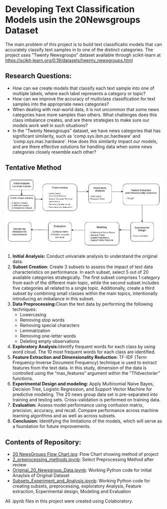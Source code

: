 # Developing Text Classification Models usin the 20Newsgroups Dataset

The main problem of this project is to build text classificatio models that can accurately classify text samples in to one of the distinct categories. 
The project uses "Twenty Newsgroups" dataset available through scikit-learn at <a href="https://scikit-learn.org/0.19/datasets/twenty_newsgroups.html" target="_blank">https://scikit-learn.org/0.19/datasets/twenty_newsgroups.html</a>

## Research Questions:
<ul>
  <li>How can we create models that classify each text sample into one of multiple labels, where each label represents a category or topic?</li>
  <li> How can we improve the accuracy of multiclass classification for text samples into the appropriate news categories?</li>
  <li>When dealing with real-world data, it is not uncommon that some news categories have more samples than others. What challenges does this class imbalance creates, and are there strategies to make sure our models work well in such situations?</li>
  <li>In the “Twenty Newsgroups” dataset, we have news categories that has significant similarity, such as 'comp.sys.ibm.pc.hardware' and 'comp.sys.mac.hardware'. How does this similarity impact our models, and are there effective solutions for handling data when some news categories closely resemble each other?</li>
  
</ul>

## Tentative Method


<img alt ="Project Method Flow Chart" src="https://github.com/Satomiko/20Newsgroups/blob/main/20%20NewsGroups%20Flow%20Chart.jpg">

<ol>
<li><b>Initial Analysis:</b> Conduct univariate analysis to understand the original data.</li>
<li><b>Subset Creation:</b> Create 3 subsets to assess the impact of text data characteristics on performance. In each subset, select 5 out of 20 available categories strategically. The first subset comprises 1 category from each of the different main topic, while the second subset includes five categories all related to a single topic. Additionally, create a third subset by combining small classes within the main topics, intentionally introducing an imbalance in this subset.</li>
<li><b>Data Preprocessing:</b>Clean the text data by performing the following techniques:
  <ul>
<li>Lowercasing</li>
<li>Removing stop words</li>
<li>Removing special characters</li>
<li>Lemmatization</li> 
<li>Removing one-letter words</li>
<li>Deleting empty observations</li></ul>
</li>
  <li><b>Exploratory Analysis:</b>Identify frequent words for each class by using word cloud. The 10 most frequent words for each class are identified.</li>
  <li><b>Feature Extraction and Dimensionality Reduction:</b> TF-IDF (Term Frequency-Inverse Document Frequency) technique is used to extract features from the text data. In this study, dimension of the data is controlled using the “max_features” argument within the “Tfidvectorier” functions.</li>
  <li><b>Experimental Design and modeling:</b> Apply Multinomial Naive Bayes, Decision Tree, Logistic Regression, and Support Vector Machine for predictive modeling. The 20 news group data set is pre-separated into training and testing sets. Cross-validation is performed on training data.</li>
  <li><b>Evaluation:</b> Assess model performance using confusion matrix, precision, accuracy, and recall. Compare performance across machine learning algorithms and as well as across subsets.</li>
  <li><b>Conclusion:</b> Identifying the limitations of the models, which will serve as a foundation for future improvements.</li>
</ol>

## Contents of Repository:
<ul>
<li> <a href='https://github.com/Satomiko/20Newsgroups/blob/main/20%20NewsGroups%20Flow%20Chart.jpg'>20 NewsGroups Flow Chart.jpg</a>: Flow Chart showing method of project</li>
<li> <a href='https://github.com/Satomiko/20Newsgroups/blob/main/2_preprocessing_methods.ipynb'>2_preprocessing_methods.ipynb</a>: Select Preprocessing Method after review</li>
<li> <a href='https://github.com/Satomiko/20Newsgroups/blob/main/Original_20_Newsgroup_Data.ipynb'>Original_20_Newsgroup_Data.ipynb</a>: Working Python code for initial Anaylsis of Original Dataset</li>
<li> <a href='https://github.com/Satomiko/20Newsgroups/blob/main/Subsets_Experiment_and_Analysis.ipynb'>Subsets_Experiment_and_Analysis.ipynb</a>: Working Python code for creating subsets, preprocessing, exploratory Analysis, Feature extraction, Ecperimental design, Modeling and Evaluation</li>

</ul>
All .ipynb files in this project were created using Colaboratory. 

